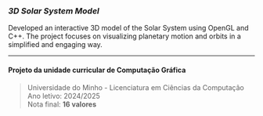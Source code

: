 ### ***3D Solar System Model***

Developed an interactive 3D model of the Solar System using OpenGL and C++. The project focuses on visualizing planetary motion and orbits in a simplified and engaging way.

---

#### **Projeto da unidade curricular de Computação Gráfica**  
> Universidade do Minho - Licenciatura em Ciências da Computação  
> Ano letivo: 2024/2025  
> Nota final: **16 valores**
